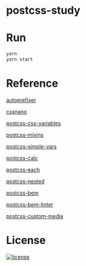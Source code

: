 # postcss-study

# Run

```bash
yarn
yarn start
```

# Reference

[autoprefixer](https://github.com/postcss/autoprefixer)

[cssnano](https://github.com/ben-eb/cssnano)

[postcss-css-variables](https://github.com/MadLittleMods/postcss-css-variables)

[postcss-mixins](https://github.com/postcss/postcss-mixins)

[postcss-simple-vars](https://github.com/postcss/postcss-simple-vars)

[postcss-calc](https://github.com/postcss/postcss-calc)

[postcss-each](https://github.com/outpunk/postcss-each)

[postcss-nested](https://github.com/postcss/postcss-nested)

[postcss-bem](https://www.npmjs.com/package/postcss-bem)

[postcss-bem-linter](https://github.com/postcss/postcss-bem-linter)

[postcss-custom-media](https://github.com/postcss/postcss-custom-media)

# License

[![license](https://img.shields.io/github/license/mashape/apistatus.svg)](https://github.com/gozeon/postcss-study/blob/master/LICENSE)
